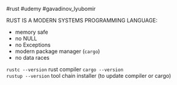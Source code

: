 #rust #udemy #gavadinov_lyubomir


RUST IS A MODERN SYSTEMS PROGRAMMING LANGUAGE:
- memory safe
- no NULL
- no Exceptions
- modern package manager (`cargo`)
- no data races

`rustc --version` rust compiler
`cargo --version`  
`rustup --version` tool chain installer (to update compiler or cargo)





